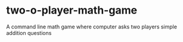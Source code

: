 # two-o-player-math-game

A command line math game where computer asks two players simple addition questions

